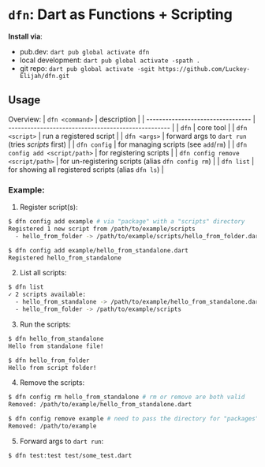 # `dfn`: Dart as Functions + Scripting

**Install via**: 
- pub.dev: `dart pub global activate dfn`
- local development: `dart pub global activate -spath .`
- git repo: `dart pub global activate -sgit https://github.com/Luckey-Elijah/dfn.git`

## Usage

Overview:
| `dfn <command>`                   | description                                         |
| --------------------------------- | --------------------------------------------------- |
| `dfn`                             | core tool                                           |
| `dfn <script>`                    | run a registered script                             |
| `dfn <args>`                      | forward args to `dart run` (tries *scripts* first)  |
| `dfn config`                      | for managing scripts (see `add`/`rm`)               |
| `dfn config add <script/path>`    | for registering scripts                             |
| `dfn config remove <script/path>` | for un-registering scripts (alias `dfn config rm`)  |
| `dfn list`                        | for showing all registered scripts (alias `dfn ls`) |


### Example:

1. Register script(s):
  ```sh
  $ dfn config add example # via "package" with a "scripts" directory
  Registered 1 new script from /path/to/example/scripts
    - hello_from_folder -> /path/to/example/scripts/hello_from_folder.dart

  $ dfn config add example/hello_from_standalone.dart 
  Registered hello_from_standalone
  ```

2. List all scripts:
  ```sh
  $ dfn list
  ✓ 2 scripts available:
    - hello_from_standalone -> /path/to/example/hello_from_standalone.dart
    - hello_from_folder -> /path/to/example/scripts
  ```

3. Run the scripts:
  ```sh
  $ dfn hello_from_standalone
  Hello from standalone file!
  
  $ dfn hello_from_folder
  Hello from script folder!
  ```

4. Remove the scripts:
  ```sh
  $ dfn config rm hello_from_standalone # rm or remove are both valid
  Removed: /path/to/example/hello_from_standalone.dart

  $ dfn config remove example # need to pass the directory for "packages"
  Removed: /path/to/example
  ```

5. Forward args to `dart run`:
  ```sh
  $ dfn test:test test/some_test.dart
  ```
